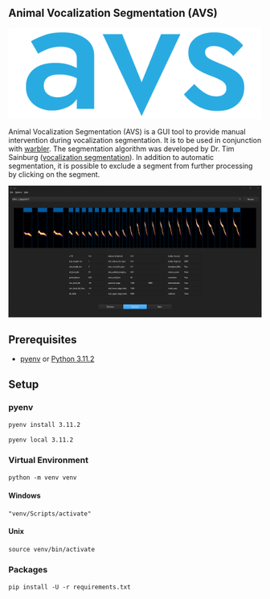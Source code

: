 ## Animal Vocalization Segmentation (AVS)

![avs](asset/text.png?raw=true "AVS")

Animal Vocalization Segmentation (AVS) is a GUI tool to provide manual intervention during vocalization segmentation. It is to be used in conjunction with [warbler](https://github.com/braycarlson/warbler). The segmentation algorithm was developed by Dr. Tim Sainburg ([vocalization segmentation](https://github.com/timsainb/vocalization-segmentation)). In addition to automatic segmentation, it is possible to exclude a segment from further processing by clicking on the segment.

![A screenshot of "Exclusion" mode](asset/exclusion.png?raw=true "Exclusion")

## Prerequisites

* [pyenv](https://github.com/pyenv/pyenv) or [Python 3.11.2](https://www.python.org/downloads/)

## Setup

### pyenv

```
pyenv install 3.11.2
```

```
pyenv local 3.11.2
```

### Virtual Environment

```
python -m venv venv
```

#### Windows

```
"venv/Scripts/activate"
```

#### Unix

```
source venv/bin/activate
```

### Packages

```
pip install -U -r requirements.txt
```
